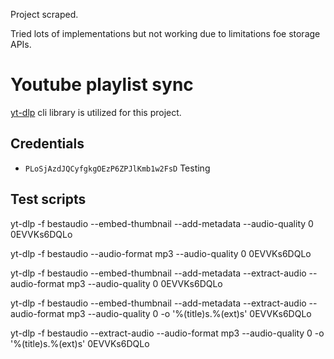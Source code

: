 Project scraped.

Tried lots of implementations but not working due to limitations foe storage APIs.

# Youtube playlist sync

[yt-dlp](https://github.com/yt-dlp/yt-dlp) cli library is utilized for this project.

## Credentials
- `PLoSjAzdJQCyfgkgOEzP6ZPJlKmb1w2FsD` Testing

## Test scripts

yt-dlp -f bestaudio --embed-thumbnail --add-metadata --audio-quality 0 0EVVKs6DQLo

yt-dlp -f bestaudio --audio-format mp3 --audio-quality 0 0EVVKs6DQLo

yt-dlp -f bestaudio --embed-thumbnail --add-metadata --extract-audio --audio-format mp3 --audio-quality 0 0EVVKs6DQLo

yt-dlp -f bestaudio --embed-thumbnail --add-metadata --extract-audio --audio-format mp3 --audio-quality 0 -o '%(title)s.%(ext)s' 0EVVKs6DQLo


yt-dlp -f bestaudio --extract-audio --audio-format mp3 --audio-quality 0 -o '%(title)s.%(ext)s' 0EVVKs6DQLo
